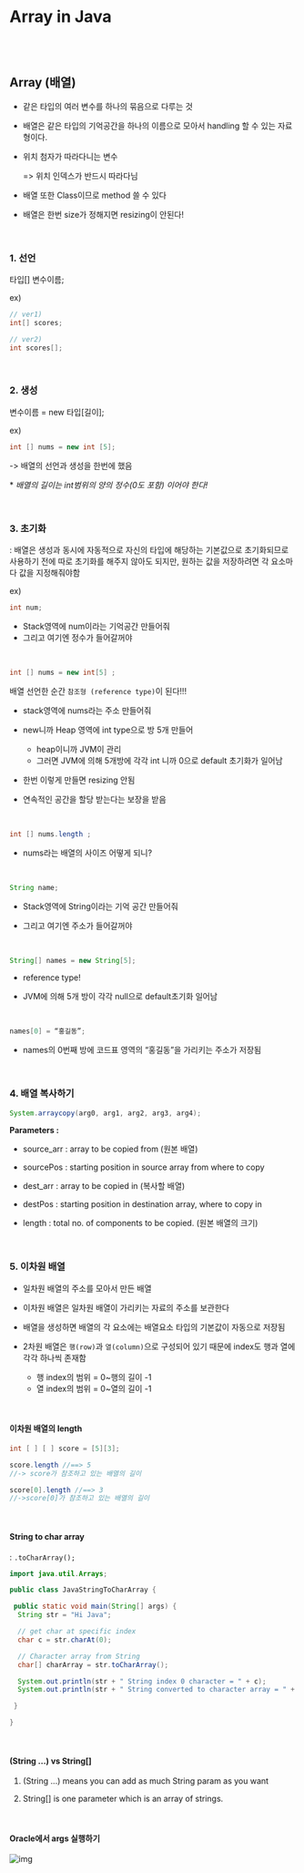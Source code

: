 # Array in Java

<br>

<br>

## Array (배열)

- 같은 타입의 여러 변수를 하나의 묶음으로 다루는 것

- 배열은 같은 타입의 기억공간을 하나의 이름으로 모아서 handling 할 수 있는 자료형이다.

- 위치 첨자가 따라다니는 변수 

  => 위치 인덱스가 반드시 따라다님

- 배열 또한 Class이므로 method 쓸 수 있다
- 배열은 한번 size가 정해지면 resizing이 안된다!

  <br>

### 1. 선언   

  타입[] 변수이름;  

ex) 

```java
// ver1) 
int[] scores;

// ver2)
int scores[];   
```

<br>

### 2. 생성   

  변수이름 = new 타입[길이];

ex) 

```java
int [] nums = new int [5];
```

 -> 배열의 선언과 생성을 한번에 했음

  \* *배열의 길이는 int범위의 양의 정수(0도 포함) 이어야 한다!*

<br>

### 3. 초기화

   : 배열은 생성과 동시에 자동적으로 자신의 타입에 해당하는 기본값으로 초기화되므로 사용하기 전에 따로 초기화를 해주지 않아도 되지만, 원하는 값을 저장하려면 각 요소마다 값을 지정해줘야함

ex)

```java
int num; 
```

- Stack영역에 num이라는 기억공간 만들어줘
- 그리고 여기엔 정수가 들어갈꺼야

<br>

```java
int [] nums = new int[5] ; 
```

배열 선언한 순간 `참조형 (reference type)`이 된다!!!

- stack영역에 nums라는 주소 만들어줘

- new니까 Heap 영역에 int type으로 방 5개 만들어   
  - heap이니까 JVM이 관리
  - 그러면 JVM에 의해 5개방에 각각 int 니까 0으로 default 초기화가 일어남

- 한번 이렇게 만들면 resizing 안됨

- 연속적인 공간을 할당 받는다는 보장을 받음 

<br>

```java
int [] nums.length ; 
```

- nums라는 배열의 사이즈 어떻게 되니?

<br>

```java
String name; 
```

- Stack영역에 String이라는 기억 공간 만들어줘

- 그리고 여기엔 주소가 들어갈꺼야

<br>

```java
String[] names = new String[5];
```

- reference type!

- JVM에 의해 5개 방이 각각 null으로 default초기화 일어남

<br>

```java
names[0] = “홍길동”;
```

- names의 0번째 방에 코드표 영역의 “홍길동”을 가리키는 주소가 저장됨

<br>

### 4. 배열 복사하기

```java
System.arraycopy(arg0, arg1, arg2, arg3, arg4);
```

**Parameters :** 

- source_arr : array to be copied from  (원본 배열)

- sourcePos : starting position in source array from where to copy

- dest_arr : array to be copied in  (복사할 배열)

- destPos : starting position in destination array, where to copy in

- length : total no. of components to be copied.  (원본 배열의 크기)

<br>

### 5. 이차원 배열

- 일차원 배열의 주소를 모아서 만든 배열

- 이차원 배열은 일차원 배열이 가리키는 자료의 주소를 보관한다

- 배열을 생성하면 배열의 각 요소에는 배열요소 타입의 기본값이 자동으로 저장됨

- 2차원 배열은 `행(row)`과 `열(column)`으로 구성되어 있기 때문에 index도 행과 열에 각각 하나씩 존재함
  - 행 index의 범위 = 0~행의 길이 -1
  - 열 index의 범위 = 0~열의 길이 -1

<br>

#### 이차원 배열의 length

```java
int [ ] [ ] score = [5][3];

score.length //==> 5       
//-> score가 참조하고 있는 배열의 길이

score[0].length //==> 3       
//->score[0]가 참조하고 있는 배열의 길이
```



<br>

#### String to char array

: `.toCharArray();` 

```java
import java.util.Arrays;

public class JavaStringToCharArray {

 public static void main(String[] args) {
  String str = "Hi Java";

  // get char at specific index
  char c = str.charAt(0);

  // Character array from String
  char[] charArray = str.toCharArray();

  System.out.println(str + " String index 0 character = " + c);
  System.out.println(str + " String converted to character array = " + Arrays.toString(charArray)); 

 }

}
```

<br>

#### (String …) vs String[]

1. (String ...) means you can add as much String param as you want

2. String[] is one parameter which is an array of strings.





<br>

#### Oracle에서 args 실행하기

![img](https://lh3.googleusercontent.com/uGqQh0xF6AbgCvfISK3_liROQRWTzf6W_F__F1W-tJnGakIAnExSAP-kiAUABWS66CIzSviOy-k6xPS-z9tXuM9kNFFn1hZ70fO3kdcDrb7NV2hxCHg_XSs6qBczN-yfYJhZsKZQ)

<br>

